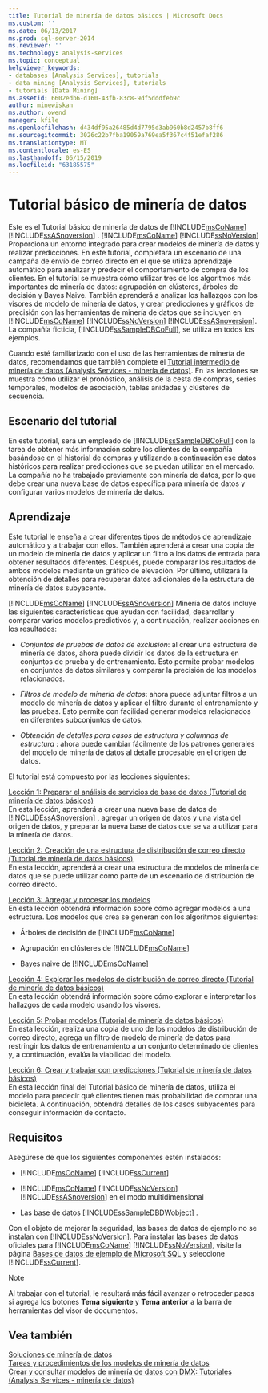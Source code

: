```yaml
---
title: Tutorial de minería de datos básicos | Microsoft Docs
ms.custom: ''
ms.date: 06/13/2017
ms.prod: sql-server-2014
ms.reviewer: ''
ms.technology: analysis-services
ms.topic: conceptual
helpviewer_keywords:
- databases [Analysis Services], tutorials
- data mining [Analysis Services], tutorials
- tutorials [Data Mining]
ms.assetid: 6602edb6-d160-43fb-83c8-9df5dddfeb9c
author: minewiskan
ms.author: owend
manager: kfile
ms.openlocfilehash: d434df95a26485d4d7795d3ab960b8d2457b8ff6
ms.sourcegitcommit: 3026c22b7fba19059a769ea5f367c4f51efaf286
ms.translationtype: MT
ms.contentlocale: es-ES
ms.lasthandoff: 06/15/2019
ms.locfileid: "63185575"
---
```

# <a name="basic-data-mining-tutorial"></a>Tutorial básico de minería de datos
  Este es el Tutorial básico de minería de datos de [!INCLUDE[msCoName](../includes/msconame-md.md)] [!INCLUDE[ssASnoversion](../includes/ssasnoversion-md.md)] . [!INCLUDE[msCoName](../includes/msconame-md.md)] [!INCLUDE[ssNoVersion](../includes/ssnoversion-md.md)] Proporciona un entorno integrado para crear modelos de minería de datos y realizar predicciones. En este tutorial, completará un escenario de una campaña de envío de correo directo en el que se utiliza aprendizaje automático para analizar y predecir el comportamiento de compra de los clientes. En el tutorial se muestra cómo utilizar tres de los algoritmos más importantes de minería de datos: agrupación en clústeres, árboles de decisión y Bayes Naive. También aprenderá a analizar los hallazgos con los visores de modelo de minería de datos, y crear predicciones y gráficos de precisión con las herramientas de minería de datos que se incluyen en [!INCLUDE[msCoName](../includes/msconame-md.md)] [!INCLUDE[ssNoVersion](../includes/ssnoversion-md.md)] [!INCLUDE[ssASnoversion](../includes/ssasnoversion-md.md)]. La compañía ficticia, [!INCLUDE[ssSampleDBCoFull](../includes/sssampledbcofull-md.md)], se utiliza en todos los ejemplos.  
  
 Cuando esté familiarizado con el uso de las herramientas de minería de datos, recomendamos que también complete el [Tutorial intermedio de minería de datos &#40;Analysis Services - minería de datos&#41;](../../2014/tutorials/intermediate-data-mining-tutorial-analysis-services-data-mining.md). En las lecciones se muestra cómo utilizar el pronóstico, análisis de la cesta de compras, series temporales, modelos de asociación, tablas anidadas y clústeres de secuencia.  
  
## <a name="tutorial-scenario"></a>Escenario del tutorial  
 En este tutorial, será un empleado de [!INCLUDE[ssSampleDBCoFull](../includes/sssampledbcofull-md.md)] con la tarea de obtener más información sobre los clientes de la compañía basándose en el historial de compras y utilizando a continuación ese datos históricos para realizar predicciones que se puedan utilizar en el mercado. La compañía no ha trabajado previamente con minería de datos, por lo que debe crear una nueva base de datos específica para minería de datos y configurar varios modelos de minería de datos.  
  
## <a name="what-you-will-learn"></a>Aprendizaje  
 Este tutorial le enseña a crear diferentes tipos de métodos de aprendizaje automático y a trabajar con ellos. También aprenderá a crear una copia de un modelo de minería de datos y aplicar un filtro a los datos de entrada para obtener resultados diferentes. Después, puede comparar los resultados de ambos modelos mediante un gráfico de elevación. Por último, utilizará la obtención de detalles para recuperar datos adicionales de la estructura de minería de datos subyacente.  
  
 [!INCLUDE[msCoName](../includes/msconame-md.md)] [!INCLUDE[ssASnoversion](../includes/ssasnoversion-md.md)] Minería de datos incluye las siguientes características que ayudan con facilidad, desarrollar y comparar varios modelos predictivos y, a continuación, realizar acciones en los resultados:  
  
-   *Conjuntos de pruebas de datos de exclusión*: al crear una estructura de minería de datos, ahora puede dividir los datos de la estructura en conjuntos de prueba y de entrenamiento. Esto permite probar modelos en conjuntos de datos similares y comparar la precisión de los modelos relacionados.  
  
-   *Filtros de modelo de minería de datos*: ahora puede adjuntar filtros a un modelo de minería de datos y aplicar el filtro durante el entrenamiento y las pruebas. Esto permite con facilidad generar modelos relacionados en diferentes subconjuntos de datos.  
  
-   *Obtención de detalles para casos de estructura y columnas de estructura* : ahora puede cambiar fácilmente de los patrones generales del modelo de minería de datos al detalle procesable en el origen de datos.  
  
 El tutorial está compuesto por las lecciones siguientes:  
  
 [Lección 1: Preparar el análisis de servicios de base de datos &#40;Tutorial de minería de datos básicos&#41;](../../2014/tutorials/lesson-1-preparing-the-analysis-services-database-basic-data-mining-tutorial.md)  
 En esta lección, aprenderá a crear una nueva base de datos de [!INCLUDE[ssASnoversion](../includes/ssasnoversion-md.md)] , agregar un origen de datos y una vista del origen de datos, y preparar la nueva base de datos que se va a utilizar para la minería de datos.  
  
 [Lección 2: Creación de una estructura de distribución de correo directo &#40;Tutorial de minería de datos básicos&#41;](../../2014/tutorials/lesson-2-building-a-targeted-mailing-structure-basic-data-mining-tutorial.md)  
 En esta lección, aprenderá a crear una estructura de modelos de minería de datos que se puede utilizar como parte de un escenario de distribución de correo directo.  
  
 [Lección 3: Agregar y procesar los modelos](../../2014/tutorials/lesson-3-adding-and-processing-models.md)  
 En esta lección obtendrá información sobre cómo agregar modelos a una estructura. Los modelos que crea se generan con los algoritmos siguientes:  
  
-   Árboles de decisión de [!INCLUDE[msCoName](../includes/msconame-md.md)]  
  
-   Agrupación en clústeres de [!INCLUDE[msCoName](../includes/msconame-md.md)]  
  
-   Bayes naive de [!INCLUDE[msCoName](../includes/msconame-md.md)]  
  
 [Lección 4: Explorar los modelos de distribución de correo directo &#40;Tutorial de minería de datos básicos&#41;](../../2014/tutorials/lesson-4-exploring-the-targeted-mailing-models-basic-data-mining-tutorial.md)  
 En esta lección obtendrá información sobre cómo explorar e interpretar los hallazgos de cada modelo usando los visores.  
  
 [Lección 5: Probar modelos &#40;Tutorial de minería de datos básicos&#41;](../../2014/tutorials/lesson-5-testing-models-basic-data-mining-tutorial.md)  
 En esta lección, realiza una copia de uno de los modelos de distribución de correo directo, agrega un filtro de modelo de minería de datos para restringir los datos de entrenamiento a un conjunto determinado de clientes y, a continuación, evalúa la viabilidad del modelo.  
  
 [Lección 6: Crear y trabajar con predicciones &#40;Tutorial de minería de datos básicos&#41;](../../2014/tutorials/lesson-6-creating-and-working-with-predictions-basic-data-mining-tutorial.md)  
 En esta lección final del Tutorial básico de minería de datos, utiliza el modelo para predecir qué clientes tienen más probabilidad de comprar una bicicleta. A continuación, obtendrá detalles de los casos subyacentes para conseguir información de contacto.  
  
## <a name="requirements"></a>Requisitos  
 Asegúrese de que los siguientes componentes estén instalados:  
  
-   [!INCLUDE[msCoName](../includes/msconame-md.md)] [!INCLUDE[ssCurrent](../includes/sscurrent-md.md)]  
  
-   [!INCLUDE[msCoName](../includes/msconame-md.md)] [!INCLUDE[ssNoVersion](../includes/ssnoversion-md.md)] [!INCLUDE[ssASnoversion](../includes/ssasnoversion-md.md)] en el modo multidimensional  
  
-   Las base de datos [!INCLUDE[ssSampleDBDWobject](../includes/sssampledbdwobject-md.md)] .  
  
 Con el objeto de mejorar la seguridad, las bases de datos de ejemplo no se instalan con [!INCLUDE[ssNoVersion](../includes/ssnoversion-md.md)]. Para instalar las bases de datos oficiales para [!INCLUDE[msCoName](../includes/msconame-md.md)] [!INCLUDE[ssNoVersion](../includes/ssnoversion-md.md)], visite la página [Bases de datos de ejemplo de Microsoft SQL](https://go.microsoft.com/fwlink/?LinkId=88417) y seleccione [!INCLUDE[ssCurrent](../includes/sscurrent-md.md)].  
  
> [!NOTE]  
>  Al trabajar con el tutorial, le resultará más fácil avanzar o retroceder pasos si agrega los botones **Tema siguiente** y **Tema anterior** a la barra de herramientas del visor de documentos.  
  
## <a name="see-also"></a>Vea también  
 [Soluciones de minería de datos](../../2014/analysis-services/data-mining/data-mining-solutions.md)   
 [Tareas y procedimientos de los modelos de minería de datos](../../2014/analysis-services/data-mining/mining-model-tasks-and-how-tos.md)   
 [Crear y consultar modelos de minería de datos con DMX: Tutoriales &#40;Analysis Services - minería de datos&#41;](../../2014/tutorials/create-query-data-mining-models-dmx-tutorials.md)  
  
  
